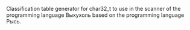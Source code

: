 Classification table generator for char32_t to use in the scanner of the programming language Выхухоль based on the programming language Рысь.
